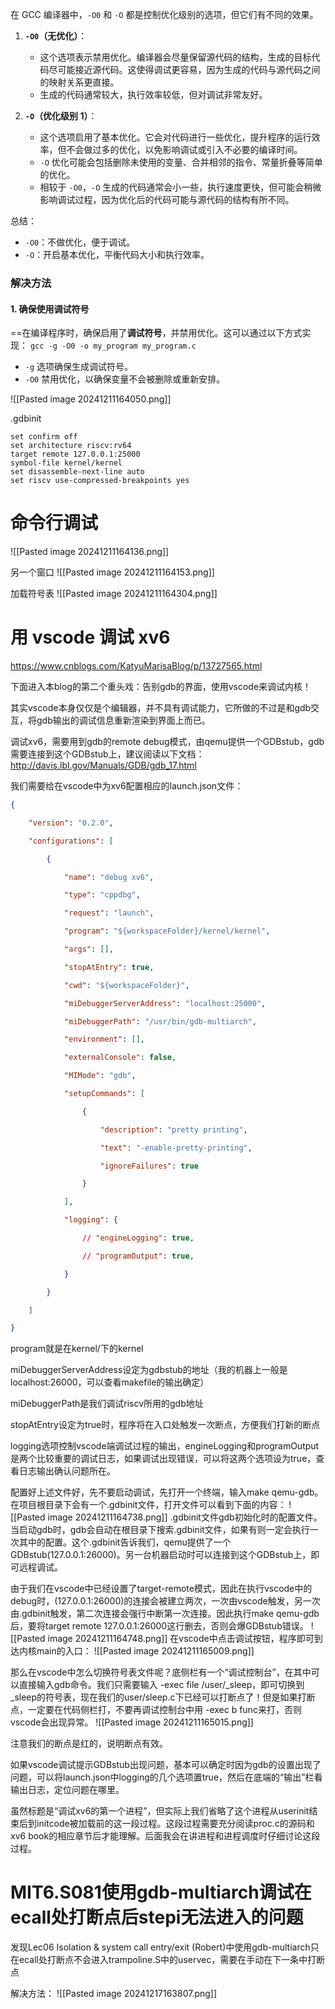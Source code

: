 在 GCC 编译器中，`-O0` 和 `-O` 都是控制优化级别的选项，但它们有不同的效果。

1. **`-O0`（无优化）**：
    
    - 这个选项表示禁用优化。编译器会尽量保留源代码的结构，生成的目标代码尽可能接近源代码。这使得调试更容易，因为生成的代码与源代码之间的映射关系更直接。
    - 生成的代码通常较大，执行效率较低，但对调试非常友好。
2. **`-O`（优化级别 1）**：
    
    - 这个选项启用了基本优化。它会对代码进行一些优化，提升程序的运行效率，但不会做过多的优化，以免影响调试或引入不必要的编译时间。
    - `-O` 优化可能会包括删除未使用的变量、合并相邻的指令、常量折叠等简单的优化。
    - 相较于 `-O0`，`-O` 生成的代码通常会小一些，执行速度更快，但可能会稍微影响调试过程，因为优化后的代码可能与源代码的结构有所不同。

总结：

- `-O0`：不做优化，便于调试。
- `-O`：开启基本优化，平衡代码大小和执行效率。

### 解决方法

#### 1. **确保使用调试符号**

==在编译程序时，确保启用了**调试符号**，并禁用优化。这可以通过以下方式实现：
`gcc -g -O0 -o my_program my_program.c`

- `-g` 选项确保生成调试符号。
- `-O0` 禁用优化，以确保变量不会被删除或重新安排。

![[Pasted image 20241211164050.png]]

.gdbinit
```
set confirm off
set architecture riscv:rv64
target remote 127.0.0.1:25000
symbol-file kernel/kernel
set disassemble-next-line auto
set riscv use-compressed-breakpoints yes
```


# 命令行调试
![[Pasted image 20241211164136.png]]

另一个窗口
![[Pasted image 20241211164153.png]]

加载符号表
![[Pasted image 20241211164304.png]]

# 用 vscode 调试 xv6

https://www.cnblogs.com/KatyuMarisaBlog/p/13727565.html

下面进入本blog的第二个重头戏：告别gdb的界面，使用vscode来调试内核！

其实vscode本身仅仅是个编辑器，并不具有调试能力，它所做的不过是和gdb交互，将gdb输出的调试信息重新渲染到界面上而已。

调试xv6，需要用到gdb的remote debug模式，由qemu提供一个GDBstub，gdb需要连接到这个GDBstub上，建议阅读以下文档：http://davis.lbl.gov/Manuals/GDB/gdb_17.html

我们需要给在vscode中为xv6配置相应的launch.json文件：

```json
{

    "version": "0.2.0",

    "configurations": [

        {

            "name": "debug xv6",

            "type": "cppdbg",

            "request": "launch",

            "program": "${workspaceFolder}/kernel/kernel",

            "args": [],

            "stopAtEntry": true,

            "cwd": "${workspaceFolder}",

            "miDebuggerServerAddress": "localhost:25000",

            "miDebuggerPath": "/usr/bin/gdb-multiarch",

            "environment": [],

            "externalConsole": false,

            "MIMode": "gdb",

            "setupCommands": [

                {

                    "description": "pretty printing",

                    "text": "-enable-pretty-printing",

                    "ignoreFailures": true

                }

            ],

            "logging": {

                // "engineLogging": true,

                // "programOutput": true,

            }

        }

    ]

}
```

program就是在kernel/下的kernel

miDebuggerServerAddress设定为gdbstub的地址（我的机器上一般是localhost:26000，可以查看makefile的输出确定）

miDebuggerPath是我们调试riscv所用的gdb地址

stopAtEntry设定为true时，程序将在入口处触发一次断点，方便我们打新的断点

logging选项控制vscode端调试过程的输出，engineLogging和programOutput是两个比较重要的调试日志，如果调试出现错误，可以将这两个选项设为true，查看日志输出确认问题所在。

配置好上述文件好，先不要启动调试，先打开一个终端，输入make qemu-gdb。在项目根目录下会有一个.gdbinit文件，打开文件可以看到下面的内容：
![[Pasted image 20241211164738.png]]
.gdbinit文件gdb初始化时的配置文件。当启动gdb时，gdb会自动在根目录下搜索.gdbinit文件，如果有则一定会执行一次其中的配置。这个.gdbinit告诉我们，qemu提供了一个GDBstub(127.0.0.1:26000)。另一台机器启动时可以连接到这个GDBstub上，即可远程调试。

由于我们在vscode中已经设置了target-remote模式，因此在执行vscode中的debug时，(127.0.0.1:26000)的连接会被建立两次，一次由vscode触发，另一次由.gdbinit触发，第二次连接会强行中断第一次连接。因此执行make qemu-gdb后，要将target remote 127.0.0.1:26000这行删去，否则会爆GDBstub错误。
![[Pasted image 20241211164748.png]]
在vscode中点击调试按钮，程序即可到达内核main的入口：
![[Pasted image 20241211165009.png]]

那么在vscode中怎么切换符号表文件呢？底侧栏有一个“调试控制台”，在其中可以直接输入gdb命令。我们只需要输入 -exec file /user/\_sleep，即可切换到_sleep的符号表，现在我们的user/sleep.c下已经可以打断点了！但是如果打断点，一定要在代码侧栏打，不要再调试控制台中用 -exec b func来打，否则vscode会出现异常。
![[Pasted image 20241211165015.png]]

注意我们的断点是红的，说明断点有效。

如果vscode调试提示GDBstub出现问题，基本可以确定时因为gdb的设置出现了问题，可以将launch.json中logging的几个选项置true，然后在底端的“输出”栏看输出日志，定位问题在哪里。


虽然标题是“调试xv6的第一个进程”，但实际上我们省略了这个进程从userinit结束后到initcode被加载前的这一段过程。这段过程需要充分阅读proc.c的源码和xv6 book的相应章节后才能理解。后面我会在讲进程和进程调度时仔细讨论这段过程。


# MIT6.S081使用gdb-multiarch调试在ecall处打断点后stepi无法进入的问题
发现Lec06 Isolation & system call entry/exit (Robert)中使用gdb-multiarch只在ecall处打断点不会进入trampoline.S中的uservec，需要在手动在下一条中打断点

解决方法：
![[Pasted image 20241217163807.png]]
